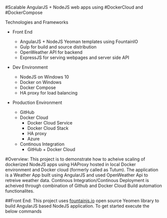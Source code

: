 #Scalable AngularJS + NodeJS web apps using #DockerCloud and #DockerCompose

Technologies and Frameworks
- Front End
    - AngularJS + NodeJS Yeoman templates using FountainIO
    - Gulp for build and source distribution
    - OpenWeather API for backend
    - ExpressJS for serving webpages and server side API

- Dev Environment
    - NodeJS on Windows 10
    - Docker on Windows
    - Docker Compose
    - HA proxy for load balancing

- Production Environment
    - GitHub
    - Docker Cloud
        - Docker Cloud Service
        - Docker Cloud Stack
        - HA proxy
        - Azure
    - Continous Integration
        - GitHub + Docker Cloud

#Overview:
This project is to demonstrate how to acheive scaling of dockerized NodeJS apps using HAProxy hosted in local Docker environment and Docker cloud (formerly called as Tutum). The application is a Weather App built using AngularJS and used OpenWeather Api to retreive weather data. Continous Integration/Continous Deployment is acheived through combination of Github and Docker Cloud Build automation functionalites.

##Front End:
This project uses [fountainjs.io](http://fountainjs.io/) open source Yeomen library to build AngularJS based NodeJS application. To get started execute the below commands





    

